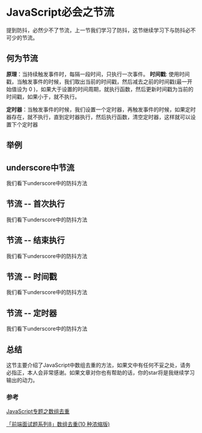 # JavaScript必会之节流
  提到防抖，必然少不了节流，上一节我们学习了防抖，这节继续学习下与防抖必不可少的节流。

## 何为节流
  **原理**：当持续触发事件时，每隔一段时间，只执行一次事件。
  **时间戳**: 使用时间戳，当触发事件的时候，我们取出当前的时间戳，然后减去之前的时间戳(最一开始值设为 0 )，如果大于设置的时间周期，就执行函数，然后更新时间戳为当前的时间戳，如果小于，就不执行。
  
  **定时器**：当触发事件的时候，我们设置一个定时器，再触发事件的时候，如果定时器存在，就不执行，直到定时器执行，然后执行函数，清空定时器，这样就可以设置下个定时器

## 举例
  
## underscore中节流
  我们看下underscore中的防抖方法

## 节流 -- 首次执行
  我们看下underscore中的防抖方法

## 节流 -- 结束执行
  我们看下underscore中的防抖方法

## 节流 -- 时间戳
  我们看下underscore中的防抖方法

## 节流 -- 定时器
  我们看下underscore中的防抖方法
  

## 总结
  这节主要介绍了JavaScript中数组去重的方法，如果文中有任何不妥之处，请务必指正，本人会非常感谢。如果文章对你也有帮助的话，你的star将是我继续学习输出的动力。
    
### 参考
[JavaScript专题之数组去重](https://github.com/mqyqingfeng/Blog/issues/27)

[「前端面试题系列8」数组去重(10 种浓缩版)](https://juejin.im/post/5c7b8b4af265da2dcb679d99#heading-5)